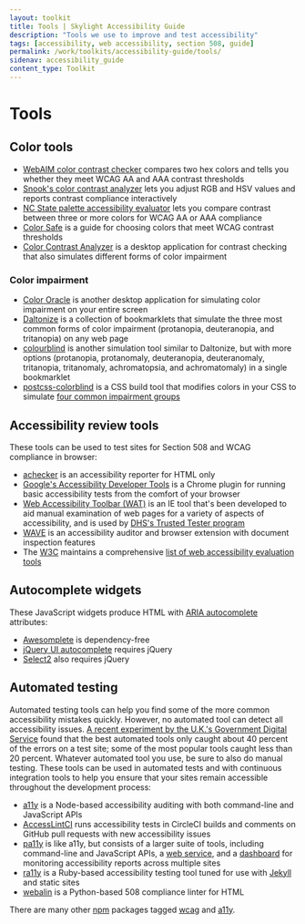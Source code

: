 ```yaml
---
layout: toolkit
title: Tools | Skylight Accessibility Guide
description: "Tools we use to improve and test accessibility"
tags: [accessibility, web accessibility, section 508, guide]
permalink: /work/toolkits/accessibility-guide/tools/
sidenav: accessibility_guide
content_type: Toolkit
---
```


# Tools

## Color tools

* [WebAIM color contrast checker](http://webaim.org/resources/contrastchecker/) compares two hex colors and tells you whether they meet WCAG AA and AAA contrast thresholds
* [Snook's color contrast analyzer](http://snook.ca/technical/colour_contrast/colour.html) lets you adjust RGB and HSV values and reports contrast compliance interactively
* [NC State palette accessibility evaluator](http://accessibility.oit.ncsu.edu/tools/color-contrast/) lets you compare contrast between three or more colors for WCAG AA or AAA compliance
* [Color Safe](http://colorsafe.co/) is a guide for choosing colors that meet WCAG contrast thresholds
* [Color Contrast Analyzer](http://www.paciellogroup.com/resources/contrastanalyser/) is a desktop application for contrast checking that also simulates different forms of color impairment

### Color impairment

* [Color Oracle](http://colororacle.org/) is another desktop application for simulating color impairment on your entire screen
* [Daltonize](http://daltonize.appspot.com/) is a collection of bookmarklets that simulate the three most common forms of color impairment (protanopia, deuteranopia, and tritanopia) on any web page
* [colourblind](https://github.com/Altreus/colourblind) is another simulation tool similar to Daltonize, but with more options (protanopia, protanomaly, deuteranopia, deuteranomaly, tritanopia, tritanomaly, achromatopsia, and achromatomaly) in a single bookmarklet
* [postcss-colorblind](https://github.com/btholt/postcss-colorblind) is a CSS build tool that modifies colors in your CSS to simulate [four common impairment groups](https://github.com/skratchdot/color-blind#color-blindness-table)

## Accessibility review tools

These tools can be used to test sites for Section 508 and WCAG compliance in browser:

* [achecker](http://achecker.ca/) is an accessibility reporter for HTML only
* [Google's Accessibility Developer Tools](https://chrome.google.com/webstore/detail/accessibility-developer-t/fpkknkljclfencbdbgkenhalefipecmb?hl=en) is a Chrome plugin for running basic accessibility tests from the comfort of your browser
* [Web Accessibility Toolbar (WAT)](https://www.paciellogroup.com/resources/wat/) is an IE tool that's been developed to aid manual examination of web pages for a variety of aspects of accessibility, and is used by [DHS's Trusted Tester program](https://www.dhs.gov/trusted-tester)
* [WAVE](http://wave.webaim.org/) is an accessibility auditor and browser extension with document inspection features
* The [W3C](http://www.w3.org/) maintains a comprehensive [list of web accessibility evaluation tools](http://www.w3.org/WAI/ER/tools/)

## Autocomplete widgets

These JavaScript widgets produce HTML with [ARIA autocomplete](http://www.w3.org/TR/wai-aria/states_and_properties#aria-autocomplete) attributes:

* [Awesomplete](http://leaverou.github.io/awesomplete/) is dependency-free
* [jQuery UI autocomplete](http://jqueryui.com/autocomplete/) requires jQuery
* [Select2](https://select2.github.io/) also requires jQuery

## Automated testing

Automated testing tools can help you find some of the more common accessibility mistakes quickly. However, no automated tool can detect all accessibility issues. [A recent experiment by the U.K.'s Government Digital Service](https://accessibility.blog.gov.uk/2017/02/24/what-we-found-when-we-tested-tools-on-the-worlds-least-accessible-webpage/) found that the best automated tools only caught about 40 percent of the errors on a test site; some of the most popular tools caught less than 20 percent. Whatever automated tool you use, be sure to also do manual testing. These tools can be used in automated tests and with continuous integration
tools to help you ensure that your sites remain accessible throughout the development process:

* [a11y](https://github.com/addyosmani/a11y) is a Node-based accessibility auditing with both command-line and JavaScript APIs
* [AccessLintCI](https://github.com/accesslint/accesslint-ci) runs accessibility tests in CircleCI builds and comments on GitHub pull requests with new accessibility issues
* [pa11y](http://pa11y.org/) is like a11y, but consists of a larger suite of tools, including command-line and JavaScript APIs, a [web service](https://github.com/nature/pa11y-webservice), and a [dashboard](https://github.com/nature/pa11y-dashboard) for monitoring accessibility reports across multiple sites
* [ra11y](https://github.com/benbalter/ra11y) is a Ruby-based accessibility testing tool tuned for use with [Jekyll](http://jekyllrb.com/) and static sites
* [webalin](http://webalin.readthedocs.org/en/latest/) is a Python-based 508 compliance linter for HTML

There are many other [npm](https://www.npmjs.com/) packages tagged [wcag](https://www.npmjs.com/search?q=wcag) and [a11y](https://www.npmjs.com/search?q=a11y).
